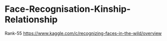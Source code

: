 # Face-Recognisation-Kinship-Relationship
Rank-55
https://www.kaggle.com/c/recognizing-faces-in-the-wild/overview
